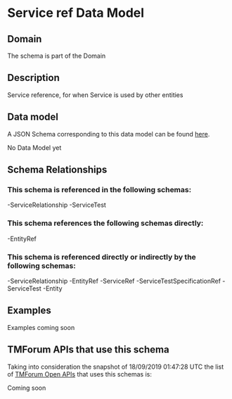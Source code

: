 # Service ref Data Model

## Domain

The  schema is part of the  Domain

## Description

Service reference, for when Service is used by other entities

## Data model

A JSON Schema corresponding to this data model can be found
[here](https://github.com/tmforum-rand/schemas/blob/master/Service/ServiceRef.schema.json).

No Data Model yet

## Schema Relationships

### This schema is referenced in the following schemas:

-ServiceRelationship
-ServiceTest

### This schema references the following schemas directly:

-EntityRef

### This schema is referenced directly or indirectly by the following schemas:

-ServiceRelationship
-EntityRef
-ServiceRef
-ServiceTestSpecificationRef
-ServiceTest
-Entity



## Examples

Examples coming soon

## TMForum APIs that use this schema

Taking into consideration the snapshot of 18/09/2019 01:47:28 UTC the list of [TMForum Open APIs](https://www.tmforum.org/open-apis/) that uses this schemas is:

Coming soon